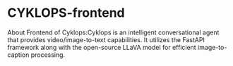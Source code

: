 # CYKLOPS-frontend
About Frontend of Cyklops:Cyklops is an intelligent conversational agent that provides video/image-to-text capabilities. It utilizes the FastAPI framework along with the open-source LLaVA model for efficient image-to-caption processing.
